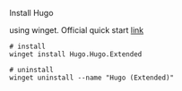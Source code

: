 
Install Hugo

using winget. Official quick start [link](https://gohugo.io/installation/windows/)

```
# install
winget install Hugo.Hugo.Extended

# uninstall
winget uninstall --name "Hugo (Extended)"
```








